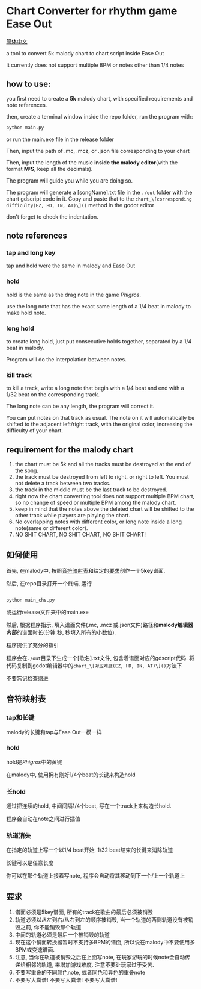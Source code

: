 # Chart Converter for rhythm game Ease Out

[简体中文](#如何使用)

a tool to convert 5k malody chart to chart script inside Ease Out

It currently does not support multiple BPM or notes other than 1/4 notes

## how to use:

you first need to create a **5k** malody chart, with specified requirements and note references.

then, create a terminal window inside the repo folder, run the program with:

```bash
python main.py
```

or run the main.exe file in the release folder

Then, input the path of .mc, .mcz, or .json file corresponding to your chart

Then, input the length of the music **inside the malody editor**(with the format **M:S**, keep all the decimals).

The program will guide you while you are doing so.

The program will generate a \[songName\].txt file in the `./out` folder with the chart gdscript code in it. Copy and paste that to the `chart_\[corresponding difficulty(EZ, HD, IN, AT)\]()` method in the godot editor

don't forget to check the indentation.

## note references

### tap and long key

tap and hold were the same in malody and Ease Out

### hold

hold is the same as the drag note in the game *Phigros*.

use the long note that has the exact same length of a 1/4 beat in malody to make hold note.

### long hold

to create long hold, just put consecutive holds together, separated by a 1/4 beat in malody.

Program will do the interpolation between notes.

### kill track

to kill a track, write a long note that begin with a 1/4 beat and end with a 1/32 beat on the corresponding track.

The long note can be any length, the program will correct it.

You can put notes on that track as usual. The note on it will automatically be shifted to the adjacent left/right track, with the original color, increasing the difficulty of your chart.

## requirement for the malody chart

1. the chart must be 5k and all the tracks must be destroyed at the end of the song.
2. the track must be destroyed from left to right, or right to left. You must not delete a track between two tracks.
3. the track in the middle must be the last track to be destroyed.
3. right now the chart converting tool does not support multiple BPM chart, so no change of speed or multiple BPM among the malody chart.
4. keep in mind that the notes above the deleted chart will be shifted to the other track while players are playing the chart.
5. No overlapping notes with different color, or long note inside a long note(same or different color).
6. NO SHIT CHART, NO SHIT CHART, NO SHIT CHART!

## 如何使用

首先, 在malody中, 按照[音符映射表](#音符映射表)和给定的[要求](#要求)创作一个**5key**谱面.

然后, 在repo目录打开一个终端, 运行

```commandline

python main_chs.py

```

或运行release文件夹中的main.exe

然后, 根据程序指示, 填入谱面文件(.mc, .mcz 或.json文件)路径和**malody编辑器内部**的谱面时长(分钟:秒, 秒填入所有的小数位).

程序提供了充分的指引

程序会在`./out`目录下生成一个\[歌名\].txt文件, 包含着谱面对应的gdscript代码. 将代码复制到godot编辑器中的`chart_\[对应难度(EZ, HD, IN, AT)\]()`方法下

不要忘记检查缩进

## 音符映射表

### tap和长键

malody的长键和tap与Ease Out一模一样

### hold

hold是*Phigros*中的黄键

在malody中, 使用拥有刚好1/4个beat的长键来构造hold

### 长hold

通过把连续的hold, 中间间隔1/4个beat, 写在一个track上来构造长hold.

程序会自动在note之间进行插值

### 轨道消失

在指定的轨道上写一个以1/4 beat开始, 1/32 beat结束的长键来消除轨道

长键可以是任意长度

你可以在那个轨道上接着写note, 程序会自动将其移动到下一个/上一个轨道上

## 要求

1. 谱面必须是5key谱面, 所有的track在歌曲的最后必须被销毁
2. 轨道必须以从左到右/从右到左的顺序被销毁, 当一个轨道的两侧轨道没有被销毁之前, 你不能销毁那个轨道
3. 中间的轨道必须是最后一个被销毁的轨道
4. 现在这个铺面转换器暂时不支持多BPM的谱面, 所以说在malody中不要使用多BPM或变速谱面.
5. 注意, 当你在轨道被销毁之后在上面写note, 在玩家游玩的时候note会自动传递给相邻的轨道, 来增加游戏难度. 注意不要让玩家过于受苦.
6. 不要写重叠的不同颜色note, 或者同色和异色的重叠note
7. 不要写大粪谱! 不要写大粪谱! 不要写大粪谱!
